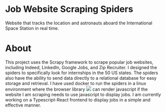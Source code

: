 # Job Website Scraping Spiders
Website that tracks the location and astronauts aboard the International Space Station in real time.

# About
This project uses the Scrapy framework to scrape popular job websites, including Indeed, LinkedIn, Google Jobs, and Zip Recruiter. I designed the spiders to specifically look for internships in the 50 US states.  The spiders also have the ability to send data directly to a relational database for easy storage and retrieval.  I have used docker to run the spiders in a linux environment where the browser library [![](https://img.shields.io/badge/Playwright-green)](https://playwright.dev/) can render javascript if the website I am scraping needs to use javascript to display jobs.  I am currently working on a Typescript-React frontend to display jobs in a simple and effective manner.
